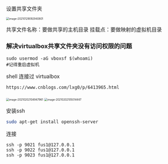 设置共享文件夹

<img src="/Users/wangfusheng/Library/Application Support/typora-user-images/image-20210129092940801.png" alt="image-20210129092940801" style="zoom:50%;" />

共享文件名称：要做共享的主机目录
挂载点：要做映射的虚拟机目录

### 解决virtualbox共享文件夹没有访问权限的问题

```shell
sudo usermod -aG vboxsf $(whoami)
#记得重启虚拟机
```

shell  连接过 virtualbox

```sh
https://www.cnblogs.com/lxg0/p/6413965.html
```

<img src="/Users/wangfusheng/Library/Application Support/typora-user-images/image-20210202104947961.png" alt="image-20210202104947961" style="zoom:50%;" />

<img src="/Users/wangfusheng/Library/Application Support/typora-user-images/image-20210202105014447.png" alt="image-20210202105014447" style="zoom:50%;" />

安装ssh

```sh
sudo apt-get install openssh-server
```

连接

```
ssh -p 9021 fus1@127.0.0.1
ssh -p 9022 fus1@127.0.0.1
ssh -p 9023 fus1@127.0.0.1
```



